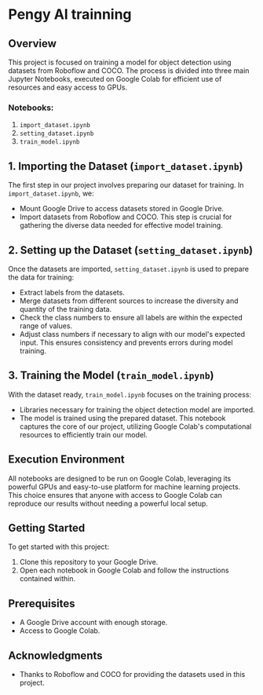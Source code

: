# Pengy AI trainning

## Overview
This project is focused on training a model for object detection using datasets from Roboflow and COCO. The process is divided into three main Jupyter Notebooks, executed on Google Colab for efficient use of resources and easy access to GPUs.

### Notebooks:
1. `import_dataset.ipynb`
2. `setting_dataset.ipynb`
3. `train_model.ipynb`

## 1. Importing the Dataset (`import_dataset.ipynb`)
The first step in our project involves preparing our dataset for training. In `import_dataset.ipynb`, we:
- Mount Google Drive to access datasets stored in Google Drive.
- Import datasets from Roboflow and COCO. This step is crucial for gathering the diverse data needed for effective model training.

## 2. Setting up the Dataset (`setting_dataset.ipynb`)
Once the datasets are imported, `setting_dataset.ipynb` is used to prepare the data for training:
- Extract labels from the datasets.
- Merge datasets from different sources to increase the diversity and quantity of the training data.
- Check the class numbers to ensure all labels are within the expected range of values.
- Adjust class numbers if necessary to align with our model's expected input. This ensures consistency and prevents errors during model training.

## 3. Training the Model (`train_model.ipynb`)
With the dataset ready, `train_model.ipynb` focuses on the training process:
- Libraries necessary for training the object detection model are imported.
- The model is trained using the prepared dataset. This notebook captures the core of our project, utilizing Google Colab's computational resources to efficiently train our model.

## Execution Environment
All notebooks are designed to be run on Google Colab, leveraging its powerful GPUs and easy-to-use platform for machine learning projects. This choice ensures that anyone with access to Google Colab can reproduce our results without needing a powerful local setup.

## Getting Started
To get started with this project:
1. Clone this repository to your Google Drive.
2. Open each notebook in Google Colab and follow the instructions contained within.

## Prerequisites
- A Google Drive account with enough storage.
- Access to Google Colab.

## Acknowledgments
- Thanks to Roboflow and COCO for providing the datasets used in this project.
